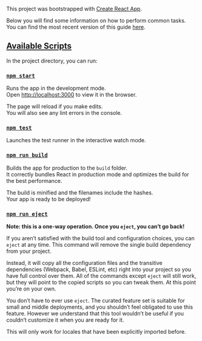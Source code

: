 <html>
<head>
<meta charset="UTF-8">
<link rel="stylesheet" href="file:/var/folders/h0/_mxt07150kq192qlgq58t2xw0000gn/T/multimarkdown_layout.css">
<link rel="stylesheet" href="file:/var/folders/h0/_mxt07150kq192qlgq58t2xw0000gn/T/multimarkdown_darcula.css">
</head>
<body class="multimarkdown-preview">
<div class="content">
<p>This project was bootstrapped with <a href="https://github.com/facebookincubator/create-react-app">Create React App</a>.</p>
<p>Below you will find some information on how to perform common tasks.<br>
You can find the most recent version of this guide <a href="https://github.com/facebookincubator/create-react-app/blob/master/packages/react-scripts/template/README.md">here</a>.</p>
<h2 id="available-scripts"><a href="#available-scripts" name="available-scripts">Available Scripts</a></h2>
<p>In the project directory, you can run:</p>
<h3 id="npm-start"><a href="#npm-start" name="npm-start"><code>npm start</code></a></h3>
<p>Runs the app in the development mode.<br>
Open <a href="http://localhost:3000">http://localhost:3000</a> to view it in the browser.</p>
<p>The page will reload if you make edits.<br>
You will also see any lint errors in the console.</p>
<h3 id="npm-test"><a href="#npm-test" name="npm-test"><code>npm test</code></a></h3>
<p>Launches the test runner in the interactive watch mode.</p>
<h3 id="npm-run-build"><a href="#npm-run-build" name="npm-run-build"><code>npm run build</code></a></h3>
<p>Builds the app for production to the <code>build</code> folder.<br>
It correctly bundles React in production mode and optimizes the build for the best performance.</p>
<p>The build is minified and the filenames include the hashes.<br>
Your app is ready to be deployed!</p>
<h3 id="npm-run-eject"><a href="#npm-run-eject" name="npm-run-eject"><code>npm run eject</code></a></h3>
<p><strong>Note: this is a one-way operation. Once you <code>eject</code>, you can’t go back!</strong></p>
<p>If you aren’t satisfied with the build tool and configuration choices, you can <code>eject</code> at any time. This command will remove the single build dependency from your project.</p>
<p>Instead, it will copy all the configuration files and the transitive dependencies (Webpack, Babel, ESLint, etc) right into your project so you have full control over them. All of the commands except <code>eject</code> will still work, but they will point to the copied scripts so you can tweak them. At this point you’re on your own.</p>
<p>You don’t have to ever use <code>eject</code>. The curated feature set is suitable for small and middle deployments, and you shouldn’t feel obligated to use this feature. However we understand that this tool wouldn’t be useful if you couldn’t customize it when you are ready for it.</p>
<p>This will only work for locales that have been explicitly imported before.</p>
</div>
</body>
</html>
